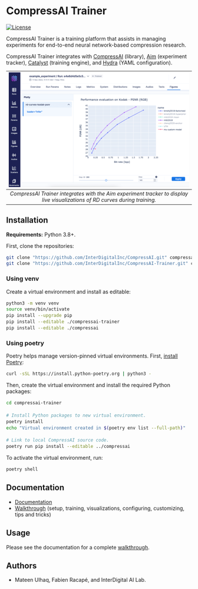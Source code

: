 # CompressAI Trainer

[![License](https://img.shields.io/github/license/InterDigitalInc/CompressAI-Trainer?color=blue)](https://github.com/InterDigitalInc/CompressAI-Trainer/blob/master/LICENSE)

CompressAI Trainer is a training platform that assists in managing experiments for end-to-end neural network-based compression research.

CompressAI Trainer integrates with [CompressAI] (library), [Aim] (experiment tracker), [Catalyst] (training engine), and [Hydra] (YAML configuration).

[Aim]: https://aimstack.io/
[Catalyst]: https://catalyst-team.com/
[CompressAI]: https://github.com/InterDigitalInc/CompressAI/#readme
[Hydra]: https://hydra.cc/


| ![](docs/source/media/images/aim-run-figure-rd-curves.png) |
|:--:|
| *CompressAI Trainer integrates with the Aim experiment tracker to display live visualizations of RD curves during training.* |


## Installation

**Requirements:** Python 3.8+.

First, clone the repositories:
```bash
git clone "https://github.com/InterDigitalInc/CompressAI.git" compressai
git clone "https://github.com/InterDigitalInc/CompressAI-Trainer.git" compressai-trainer
```


### Using venv

Create a virtual environment and install as editable:
```bash
python3 -m venv venv
source venv/bin/activate
pip install --upgrade pip
pip install --editable ./compressai-trainer
pip install --editable ./compressai
```


### Using poetry

Poetry helps manage version-pinned virtual environments. First, [install Poetry]:
```bash
curl -sSL https://install.python-poetry.org | python3 -
```

[install Poetry]: https://python-poetry.org/docs/#installation

Then, create the virtual environment and install the required Python packages:
```bash
cd compressai-trainer

# Install Python packages to new virtual environment.
poetry install
echo "Virtual environment created in $(poetry env list --full-path)"

# Link to local CompressAI source code.
poetry run pip install --editable ../compressai
```

To activate the virtual environment, run:
```bash
poetry shell
```


## Documentation

- [Documentation](https://interdigitalinc.github.io/CompressAI-Trainer/)
- [Walkthrough](https://interdigitalinc.github.io/CompressAI-Trainer/tutorials/full.html) (setup, training, visualizations, configuring, customizing, tips and tricks)


## Usage

Please see the documentation for a complete [walkthrough](https://interdigitalinc.github.io/CompressAI-Trainer/tutorials/full.html).


## Authors

- Mateen Ulhaq, Fabien Racapé, and InterDigital AI Lab.
